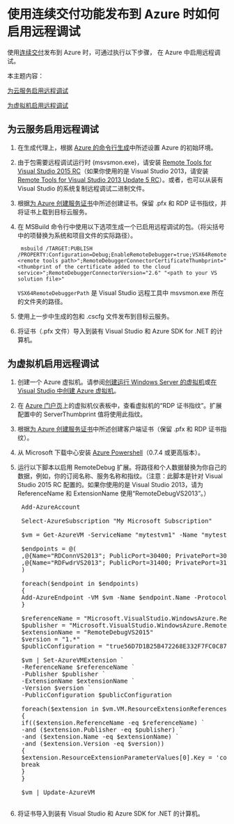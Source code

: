 <properties
	pageTitle="使用连续交付启用远程调试"
	description="了解在使用连续交付部署到 Azure 时如何启用远程调试"
	services="cloud-services"
	documentationCenter=".net"
	authors="kempb"
	manager="douge"
	editor="tglee"/>

<tags
	ms.service="cloud-services"
	ms.date="06/09/2015"
	wacn.date="10/17/2015"/>
# 使用连续交付功能发布到 Azure 时如何启用远程调试

使用[连续交付](/zh-cn/documentation/articles/cloud-services-dotnet-continuous-delivery)发布到 Azure 时，可通过执行以下步骤， 在 Azure 中启用远程调试。

本主题内容：

[为云服务启用远程调试](#cloudservice)

[为虚拟机启用远程调试](#virtualmachine)

## <a name="cloudservice"></a>为云服务启用远程调试

1. 在生成代理上，根据 [Azure 的命令行生成](http://msdn.microsoft.com/zh-cn/library/hh535755.aspx)中所述设置 Azure 的初始环境。
2. 由于包需要远程调试运行时 (msvsmon.exe)，请安装 [Remote Tools for Visual Studio 2015 RC](http://www.microsoft.com/download/details.aspx?id=46874)（如果你使用的是 Visual Studio 2013，请安装 [Remote Tools for Visual Studio 2013 Update 5 RC](https://www.microsoft.com/zh-CN/download/details.aspx?id=46870)）。或者，也可以从装有 Visual Studio 的系统复制远程调试二进制文件。
3. 根据[为 Azure 创建服务证书](/documentation/articles/cloud-services-certs-create)中所述创建证书。保留 .pfx 和 RDP 证书指纹，并将证书上载到目标云服务。
4. 在 MSBuild 命令行中使用以下选项生成一个已启用远程调试的包。（将尖括号中的项替换为系统和项目文件的实际路径）。

		msbuild /TARGET:PUBLISH /PROPERTY:Configuration=Debug;EnableRemoteDebugger=true;VSX64RemoteDebuggerPath="<remote tools path>";RemoteDebuggerConnectorCertificateThumbprint="<thumbprint of the certificate added to the cloud service>";RemoteDebuggerConnectorVersion="2.6" "<path to your VS solution file>"

	`VSX64RemoteDebuggerPath` 是 Visual Studio 远程工具中 msvsmon.exe 所在的文件夹的路径。

5. 使用上一步中生成的包和 .cscfg 文件发布到目标云服务。
6. 将证书（.pfx 文件）导入到装有 Visual Studio 和 Azure SDK for .NET 的计算机。

## <a name="virtualmachine"></a>为虚拟机启用远程调试

1. 创建一个 Azure 虚拟机。请参阅[创建运行 Windows Server 的虚拟机](/documentation/articles/virtual-machines-windows-tutorial)或[在 Visual Studio 中创建 Azure 虚拟机](http://msdn.microsoft.com/zh-cn/library/azure/dn569263.aspx)。
2. 在 [Azure 门户页](http://manage.windowsazure.cn)上的虚拟机仪表板中，查看虚拟机的“RDP 证书指纹”。扩展配置中的 ServerThumbprint 值将使用此指纹。
3. 根据[为 Azure 创建服务证书](/documentation/articles/cloud-services-certs-create)中所述创建客户端证书（保留 .pfx 和 RDP 证书指纹）。
4. 从 Microsoft 下载中心安装 [Azure Powershell](http://go.microsoft.com/?linkid=9811175&clcid=0x409)（0.7.4 或更高版本）。
5. 运行以下脚本以启用 RemoteDebug 扩展。将路径和个人数据替换为你自己的数据，例如，你的订阅名称、服务名称和指纹。（注意：此脚本是针对 Visual Studio 2015 RC 配置的。如果你使用的是 Visual Studio 2013，请为 ReferenceName 和 ExtensionName 使用“RemoteDebugVS2013”。）

	<pre>
    Add-AzureAccount

    Select-AzureSubscription "My Microsoft Subscription"

    $vm = Get-AzureVM -ServiceName "mytestvm1" -Name "mytestvm1"

    $endpoints = @(
    ,@{Name="RDConnVS2013"; PublicPort=30400; PrivatePort=30398}
    ,@{Name="RDFwdrVS2013"; PublicPort=31400; PrivatePort=31398}
    )

    foreach($endpoint in $endpoints)
    {
    Add-AzureEndpoint -VM $vm -Name $endpoint.Name -Protocol tcp -PublicPort $endpoint.PublicPort -LocalPort $endpoint.PrivatePort
    }

    $referenceName = "Microsoft.VisualStudio.WindowsAzure.RemoteDebug.RemoteDebugVS2015"
    $publisher = "Microsoft.VisualStudio.WindowsAzure.RemoteDebug"
    $extensionName = "RemoteDebugVS2015"
    $version = "1.*"
    $publicConfiguration = "<PublicConfig><Connector.Enabled>true</Connector.Enabled><ClientThumbprint>56D7D1B25B472268E332F7FC0C87286458BFB6B2</ClientThumbprint><ServerThumbprint>E7DCB00CB916C468CC3228261D6E4EE45C8ED3C6</ServerThumbprint><ConnectorPort>30398</ConnectorPort><ForwarderPort>31398</ForwarderPort></PublicConfig>"

    $vm | Set-AzureVMExtension `
    -ReferenceName $referenceName `
    -Publisher $publisher `
    -ExtensionName $extensionName `
    -Version $version `
    -PublicConfiguration $publicConfiguration

    foreach($extension in $vm.VM.ResourceExtensionReferences)
    {
    if(($extension.ReferenceName -eq $referenceName) `
    -and ($extension.Publisher -eq $publisher) `
    -and ($extension.Name -eq $extensionName) `
    -and ($extension.Version -eq $version))
    {
    $extension.ResourceExtensionParameterValues[0].Key = 'config.txt'
    break
    }
    }

    $vm | Update-AzureVM
	</pre>

6. 将证书导入到装有 Visual Studio 和 Azure SDK for .NET 的计算机。
 

<!---HONumber=74-->